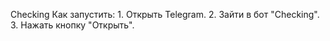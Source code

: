 Checking
Как запустить: 1. Открыть Telegram. 2. Зайти в бот "Checking". 3. Нажать кнопку "Открыть".
